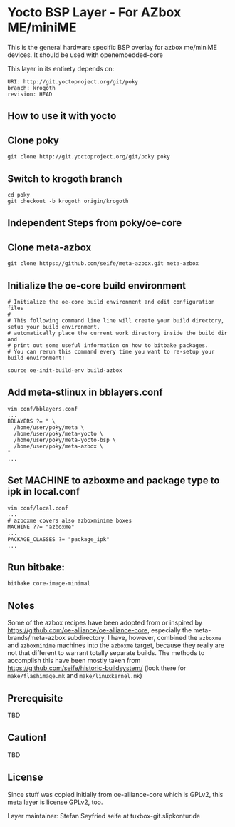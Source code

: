 Yocto BSP Layer - For AZbox ME/miniME
=====================================

This is the general hardware specific BSP overlay for azbox me/miniME devices.
It should be used with openembedded-core

This layer in its entirety depends on:

    URI: http://git.yoctoproject.org/git/poky
    branch: krogoth
    revision: HEAD

How to use it with yocto
------------------------

## Clone poky
    git clone http://git.yoctoproject.org/git/poky poky

## Switch to krogoth branch
    cd poky
    git checkout -b krogoth origin/krogoth

Independent Steps from poky/oe-core
-----------------------------------

## Clone meta-azbox
    git clone https://github.com/seife/meta-azbox.git meta-azbox

## Initialize the oe-core build environment
    # Initialize the oe-core build environment and edit configuration files 
    #
    # This following command line line will create your build directory, setup your build environment,
    # automatically place the current work directory inside the build dir and
    # print out some useful information on how to bitbake packages.
    # You can rerun this command every time you want to re-setup your build environment!

    source oe-init-build-env build-azbox

## Add meta-stlinux in bblayers.conf 
    vim conf/bblayers.conf
    ...
    BBLAYERS ?= " \
      /home/user/poky/meta \
      /home/user/poky/meta-yocto \
      /home/user/poky/meta-yocto-bsp \
      /home/user/poky/meta-azbox \
    "
    ...

## Set MACHINE to azboxme and package type to ipk in local.conf
    vim conf/local.conf
    ...
    # azboxme covers also azboxminime boxes
    MACHINE ??= "azboxme"
    ...
    PACKAGE_CLASSES ?= "package_ipk"
    ...


## Run bitbake:

    bitbake core-image-minimal


Notes
-----

Some of the azbox recipes have been adopted from or inspired by
https://github.com/oe-alliance/oe-alliance-core, especially the
meta-brands/meta-azbox subdirectory.
I have, however, combined the ``azboxme`` and ``azboxminime``
machines into the ``azboxme`` target, because they really are not
that different to warrant totally separate builds.
The methods to accomplish this have been mostly taken from
https://github.com/seife/historic-buildsystem/ (look there for
``make/flashimage.mk`` and ``make/linuxkernel.mk``)

Prerequisite
------------

TBD

Caution!
--------

TBD

License
-------

Since stuff was copied initially from oe-alliance-core which is GPLv2,
this meta layer is license GPLv2, too.

Layer maintainer: Stefan Seyfried seife at tuxbox-git.slipkontur.de
